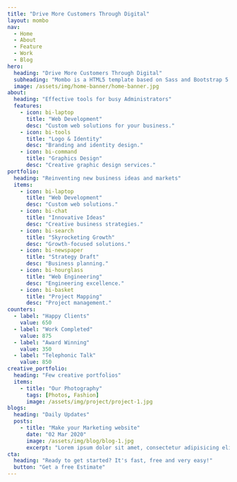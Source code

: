 ```yaml
---
title: "Drive More Customers Through Digital"
layout: mombo
nav:
  - Home
  - About
  - Feature
  - Work
  - Blog
hero:
  heading: "Drive More Customers Through Digital"
  subheading: "Mombo is a HTML5 template based on Sass and Bootstrap 5 with modern and creative multipurpose design you can use it as a startups."
  image: /assets/img/home-banner/home-banner.jpg
about:
  heading: "Effective tools for busy Administrators"
  features:
    - icon: bi-laptop
      title: "Web Development"
      desc: "Custom web solutions for your business."
    - icon: bi-tools
      title: "Logo & Identity"
      desc: "Branding and identity design."
    - icon: bi-command
      title: "Graphics Design"
      desc: "Creative graphic design services."
portfolio:
  heading: "Reinventing new business ideas and markets"
  items:
    - icon: bi-laptop
      title: "Web Development"
      desc: "Custom web solutions."
    - icon: bi-chat
      title: "Innovative Ideas"
      desc: "Creative business strategies."
    - icon: bi-search
      title: "Skyrocketing Growth"
      desc: "Growth-focused solutions."
    - icon: bi-newspaper
      title: "Strategy Draft"
      desc: "Business planning."
    - icon: bi-hourglass
      title: "Web Engineering"
      desc: "Engineering excellence."
    - icon: bi-basket
      title: "Project Mapping"
      desc: "Project management."
counters:
  - label: "Happy Clients"
    value: 650
  - label: "Work Completed"
    value: 875
  - label: "Award Winning"
    value: 350
  - label: "Telephonic Talk"
    value: 850
creative_portfolio:
  heading: "Few creative portfolios"
  items:
    - title: "Our Photography"
      tags: [Photos, Fashion]
      image: /assets/img/project/project-1.jpg
blogs:
  heading: "Daily Updates"
  posts:
    - title: "Make your Marketing website"
      date: "02 Mar 2020"
      image: /assets/img/blog/blog-1.jpg
      excerpt: "Lorem ipsum dolor sit amet, consectetur adipisicing elit."
cta:
  heading: "Ready to get started? It's fast, free and very easy!"
  button: "Get a free Estimate"
---
```

